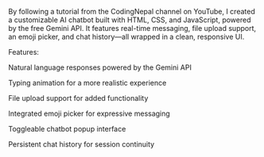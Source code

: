 By following a tutorial from the CodingNepal channel on YouTube, I created
a customizable AI chatbot built with HTML, CSS, and JavaScript, powered by the free Gemini API. It features real-time messaging, file upload support, an emoji picker, and chat history—all wrapped in a clean, responsive UI.

Features:

Natural language responses powered by the Gemini API

Typing animation for a more realistic experience

File upload support for added functionality

Integrated emoji picker for expressive messaging

Toggleable chatbot popup interface

Persistent chat history for session continuity
